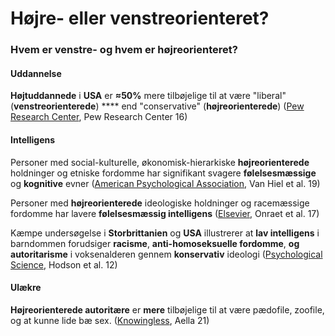 # Højre- eller venstreorienteret?

### Hvem er venstre- og hvem er højreorienteret?

#### Uddannelse

**Højtuddannede** i **USA** er **≈50%** mere tilbøjelige til at være "liberal" (**venstreorienterede**) **** end "conservative" (**højreorienterede**) ([Pew Research Center](https://www.pewresearch.org/politics/2016/04/26/a-wider-ideological-gap-between-more-and-less-educated-adults/), Pew Research Center 16)

#### Intelligens

Personer med social-kulturelle, økonomisk-hierarkiske **højreorienterede** holdninger og etniske fordomme har signifikant svagere **følelsesmæssige** og **kognitive** evner ([American Psychological Association](https://psycnet.apa.org/doiLanding?doi=10.1037%2Femo0000497), Van Hiel et al. 19)

Personer med **højreorienterede** ideologiske holdninger og racemæssige fordomme har lavere **følelsesmæssig intelligens** ([Elsevier](https://www.sciencedirect.com/science/article/abs/pii/S0191886917300181), Onraet et al. 17)

Kæmpe undersøgelse i **Storbrittanien** og **USA** illustrerer at **lav intelligens** i barndommen forudsiger **racisme**, **anti-homoseksuelle fordomme**, **og autoritarisme** i voksenalderen gennem **konservativ** ideologi ([Psychological Science](https://journals.sagepub.com/doi/abs/10.1177/0956797611421206), Hodson et al. 12)

#### Ulækre

**Højreorienterede autoritære** er **mere** tilbøjelige til at være pædofile, zoofile, og at kunne lide bæ sex. ([Knowingless](https://knowingless.com/2021/10/26/political-compass-fetishes/), Aella 21)
